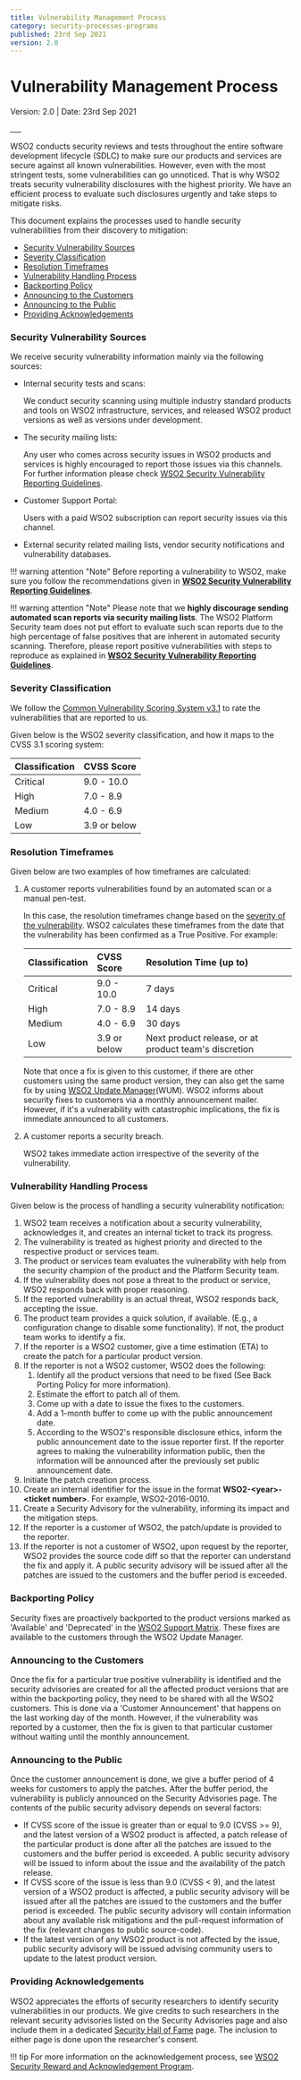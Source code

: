 ```yaml
---
title: Vulnerability Management Process
category: security-processes-programs
published: 23rd Sep 2021
version: 2.0
---
```


# Vulnerability Management Process

<p class="doc-info">Version: 2.0 | Date: 23rd Sep 2021</p>
___

WSO2 conducts security reviews and tests throughout the entire software development lifecycle (SDLC) to make sure our products and services are secure against all known vulnerabilities. However, even with the most stringent tests, some vulnerabilities can go unnoticed. That is why WSO2 treats security vulnerability disclosures with the highest priority. We have an efficient process to evaluate such disclosures urgently and take steps to mitigate risks.

This document explains the processes used to handle security vulnerabilities from their discovery to mitigation:

* [Security Vulnerability Sources](#security-vulnerability-sources)
* [Severity Classification](#severity-classification)
* [Resolution Timeframes](#resolution-timeframes)
* [Vulnerability Handling Process](#vulnerability-handling-process)
* [Backporting Policy](#backporting-policy)
* [Announcing to the Customers](#announcing-to-the-customers)
* [Announcing to the Public](#announcing-to-the-public)
* [Providing Acknowledgements](#providing-acknowledgements)


### Security Vulnerability Sources
We receive security vulnerability information mainly via the following sources:

* Internal security tests and scans:
  
    We conduct security scanning using multiple industry standard products and tools on WSO2 infrastructure, services, and released WSO2 product versions as well as versions under development.  

* The security mailing lists:

    Any user who comes across security issues in WSO2 products and services is highly encouraged to report those issues via this channels. For further information please check [WSO2 Security Vulnerability Reporting Guidelines](/security-guidelines/vulnerability-reporting-guidelines/).

* Customer Support Portal:

    Users with a paid WSO2 subscription can report security issues via this channel.

* External security related mailing lists, vendor security notifications and vulnerability databases.

!!! warning attention "Note"
    Before reporting a vulnerability to WSO2, make sure you follow the recommendations given in **[WSO2 Security Vulnerability Reporting Guidelines](/security-guidelines/vulnerability-reporting-guidelines/)**.

!!! warning attention "Note"
    Please note that we **highly discourage sending automated scan reports via security mailing lists**. The WSO2 Platform Security team does not put effort to evaluate such scan reports due to the high percentage of false positives that are inherent in automated security scanning. Therefore, please report positive vulnerabilities with steps to reproduce as explained in **[WSO2 Security Vulnerability Reporting Guidelines](/security-guidelines/vulnerability-reporting-guidelines/)**.


### Severity Classification
We follow the [Common Vulnerability Scoring System v3.1](https://www.first.org/cvss/specification-document) to rate the vulnerabilities that are reported to us.

Given below is the WSO2 severity classification, and how it maps to the CVSS 3.1 scoring system:

| Classification | CVSS Score   |
| :------------- | :----------- |
| Critical       | 9.0 - 10.0   |
| High           | 7.0 - 8.9    |
| Medium         | 4.0 - 6.9    |
| Low            | 3.9 or below | 


### Resolution Timeframes
Given below are two examples of how timeframes are calculated:

1. A customer reports vulnerabilities found by an automated scan or a manual pen-test. 

    In this case, the resolution timeframes change based on the [severity of the vulnerability](#severity-classification). WSO2 calculates these timeframes from the date that the vulnerability has been confirmed as a True Positive. For example:


    | Classification | CVSS Score   | Resolution Time (up to) |
    | :------------- | :----------- | :---------------------- |
    | Critical       | 9.0 - 10.0   | 7 days                  |
    | High           | 7.0 - 8.9    | 14 days                 |
    | Medium         | 4.0 - 6.9    | 30 days                 |
    | Low            | 3.9 or below |Next product release, or at product team's discretion | 

    Note that once a fix is given to this customer, if there are other customers using the same product version, they can also get the same fix by using [WSO2 Update Manager](https://wso2.com/updates/wum)(WUM). WSO2 informs about security fixes to customers via a monthly announcement mailer. However, if it's a vulnerability with catastrophic implications, the fix is immediate announced to all customers.  

2. A customer reports a security breach.
    
    WSO2 takes immediate action irrespective of the severity of the vulnerability.


### Vulnerability Handling Process
Given below is the process of handling a security vulnerability notification:

1. WSO2 team receives a notification about a security vulnerability, acknowledges it, and creates an internal ticket to track its progress.
2. The vulnerability is treated as highest priority and directed to the respective product or services team.
3. The product or services team evaluates the vulnerability with help from the security champion of the product and the Platform Security team.  
4. If the vulnerability does not pose a threat to the product or service, WSO2 responds back with proper reasoning.
5. If the reported vulnerability is an actual threat, WSO2 responds back, accepting the issue.
6. The product team provides a quick solution, if available. (E.g., a configuration change to disable some functionality). If not, the product team works to identify a fix.
7. If the reporter is a WSO2 customer, give a time estimation (ETA) to create the patch for a particular product version.
8. If the reporter is not a WSO2 customer, WSO2 does the following:
    1. Identify all the product versions that need to be fixed (See Back Porting Policy for more information).
    2. Estimate the effort to patch all of them.
    3. Come up with a date to issue the fixes to the customers.
    4. Add a 1-month buffer to come up with the public announcement date.
    5. According to the WSO2's responsible disclosure ethics, inform the public announcement date to the issue reporter first. If the reporter agrees to making the vulnerability information public, then the information will be announced after the previously set public announcement date. 
9. Initiate the patch creation process.
10. Create an internal identifier for the issue in the format **WSO2-<year\>-<ticket number\>**. For example, WSO2-2016-0010.
11. Create a Security Advisory for the vulnerability, informing its impact and the mitigation steps.
12. If the reporter is a customer of WSO2, the patch/update is provided to the reporter.
13. If the reporter is not a customer of WSO2, upon request by the reporter, WSO2 provides the source code diff so that the reporter can understand the fix and apply it. A public security advisory will be issued after all the patches are issued to the customers and the buffer period is exceeded.


### Backporting Policy
Security fixes are proactively backported to the product versions marked as 'Available' and 'Deprecated' in the [WSO2 Support Matrix](https://wso2.com/products/support-matrix/). These fixes are available to the customers through the WSO2 Update Manager. 


### Announcing to the Customers
Once the fix for a particular true positive vulnerability is identified and the security advisories are created for all the affected product versions that are within the backporting policy, they need to be shared with all the WSO2 customers. This is done via a 'Customer Announcement' that happens on the last working day of the month. However, if the vulnerability was reported by a customer, then the fix is given to that particular customer without waiting until the monthly announcement.


### Announcing to the Public
Once the customer announcement is done, we give a buffer period of 4 weeks for customers to apply the patches. After the buffer period, the vulnerability is publicly announced on the Security Advisories page. The contents of the public security advisory depends on several factors:

* If CVSS score of the issue is greater than or equal to 9.0 (CVSS >= 9), and the latest version of a WSO2 product is affected, a patch release of the particular product is done after all the patches are issued to the customers and the buffer period is exceeded. A public security advisory will be issued to inform about the issue and the availability of the patch release.
* If CVSS score of the issue is less than 9.0 (CVSS < 9), and the latest version of a WSO2 product is affected, a public security advisory will be issued after all the patches are issued to the customers and the buffer period is exceeded. The public security advisory will contain information about any available risk mitigations and the pull-request information of the fix (relevant changes to public source-code). 
* If the latest version of any WSO2 product is not affected by the issue, public security advisory will be issued advising community users to update to the latest product version. 

### Providing Acknowledgements
WSO2 appreciates the efforts of security researchers to identify security vulnerabilities in our products. We give credits to such researchers in the relevant security advisories listed on the Security Advisories page and also include them in a dedicated [Security Hall of Fame](/security-processes-programs/hall-of-fame/) page. The inclusion to either page is done upon the researcher's consent.

!!! tip
    For more information on the acknowledgement process, see [WSO2 Security Reward and Acknowledgement Program](/security-processes-programs/reward-and-acknowledgement-program/).
